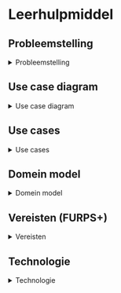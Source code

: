 # Leerhulpmiddel 
## Probleemstelling
<details>

<summary>Probleemstelling</summary>

### Probleemstelling

[Link](docs/Probleemstelling.md) naar de pagina van de probleemstelling

</details>

## Use case diagram
<details>

<summary>Use case diagram</summary>

### Use case diagram

[Link](docs/Use_case_diagram.md) naar de pagina van de use case diagram

</details>

## Use cases
<details>

<summary>Use cases</summary>

### Use cases

[Link](docs/UC_maak_vragen.md) naar de fully dressed use case "Maak vragen"

[Link](docs/UC_doorloop_vragen.md) naar de fully dressed use case "doorloop vragen"

[Link](docs/UC_genereer_proefexamen.md) naar de fully dressed use case "Genereer proefexamen"

[Link](docs/UC_maak_vragenset.md) naar de fully dressed use case "Maak vragenset"

[Link](docs/UC_maak_groep_aan.md) naar de fully dressed use case "Maak groep aan"

[Link](docs/UC_nodig_gebruikers_uit_tot_groep.md) naar de fully dressed use case "Nodig gebruikers uit tot groep"

[Link](docs/UC_login.md) naar de fully dressed use case "Login"


[Link](docs/Casual_use_cases.md) naar de pagina van alle casual use cases

</details>

## Domein model
<details>

<summary>Domein model</summary>

### Domein model

[Link](docs/Domein_model.md) naar de pagina van het domein model

</details>

## Vereisten (FURPS+)
<details>

<summary>Vereisten</summary>

### Vereisten

[Link](docs/FURPS+.md) naar de pagina van de vereisten/FURPS+

</details>

## Technologie
<details>

<summary>Technologie</summary>

### Technologie

[Link](docs/Technologie.md) naar de pagina van de gebruikte technologie

</details>





